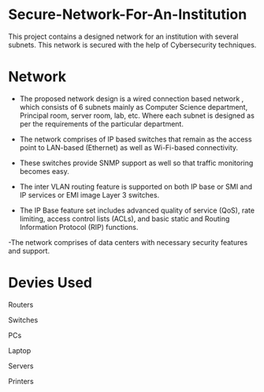 # Secure-Network-For-An-Institution
This project contains a designed network for an institution with several subnets. This network is secured with the help of Cybersecurity techniques.

# Network 
- The proposed network design is a wired connection based network , which consists of 6 subnets mainly as Computer Science department, Principal room, server room, lab, etc. Where  each subnet is designed as per the requirements of the particular department.

- The network comprises of IP based switches that remain as the access point to LAN-based (Ethernet) as well as Wi-Fi-based connectivity.
  
- These switches provide SNMP support as well so that traffic monitoring becomes easy.
 
- The inter VLAN routing feature is supported on both IP base or SMI and IP services or EMI image Layer 3 switches.
 
- The IP Base feature set includes advanced quality of service (QoS), rate limiting, access control lists (ACLs), and basic static and Routing Information Protocol (RIP) functions.

-The network comprises of data centers with necessary security features and support. 

# Devies Used
 Routers
 
 Switches
 
 PCs
 
 Laptop
 
 Servers
 
 Printers

